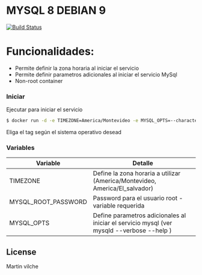 # MYSQL 8 DEBIAN 9

[![Build Status](https://travis-ci.org/joemccann/dillinger.svg?branch=master)](https://travis-ci.org/joemccann/dillinger)


# Funcionalidades:

  - Permite definir la zona horaria al iniciar el servicio
  - Permite definir parametros adicionales al iniciar el servicio MySql
  - Non-root container

### Iniciar


Ejecutar para iniciar el servicio

```sh
$ docker run -d -e TIMEZONE=America/Montevideo -e MYSQL_OPTS=--character-set-server=utf8mb4 -V mysql_data:/var/lib/mysql -e MYSQL_ROOT_PASSWORD=123456 mvilche/mysql:8-debian9
```
Eliga el tag según el sistema operativo desead

### Variables


| Variable | Detalle |
| ------ | ------ |
| TIMEZONE | Define la zona horaria a utilizar (America/Montevideo, America/El_salvador) |
| MYSQL_ROOT_PASSWORD | Password para el usuario root - variable requerida |
| MYSQL_OPTS | Define parametros adicionales al iniciar el servicio mysql (ver mysqld --verbose --help ) |

License
----

Martin vilche

